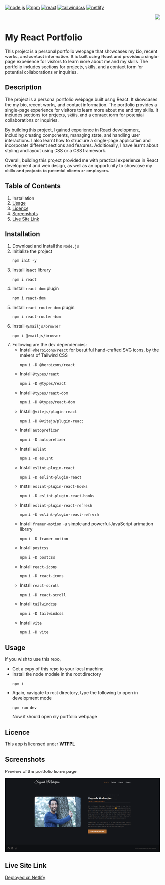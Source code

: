 
 [![node.js](https://img.shields.io/badge/Node.js-blue?style=for-the-badge&logo=Node.js&logoColor=white&labelColor=red)](https://nodejs.org/en) [![npm](https://img.shields.io/badge/npm-blue?style=for-the-badge&logo=npm&logoColor=white&labelColor=red)](https://www.npmjs.com/) [![react](https://img.shields.io/badge/react-blue?style=for-the-badge&logo=react&logoColor=white&labelColor=red)](https://react.dev/)  [![tailwindcss](https://img.shields.io/badge/tailwindcss-blue?style=for-the-badge&logo=tailwindcss&logoColor=white&labelColor=red)](https://tailwindcss.com/) [![netlify](https://img.shields.io/badge/netlify-blue?style=for-the-badge&logo=netlify&logoColor=white&labelColor=red)](https://www.netlify.com/)

<div align="right"> 
<a href= "http://www.wtfpl.net/about/"><img src = "https://img.shields.io/badge/License-WTFPL-brightgreen.svg"></a>
</div>

# My React Portfolio  

This project is a personal portfolio webpage that showcases my bio, recent works, and contact information. It is built using React and provides a single-page experience for visitors to learn more about me and my skills. The portfolio includes sections for projects, skills, and a contact form for potential collaborations or inquiries.

##  Description

The project is a personal portfolio webpage built using React. It showcases the my bio, recent works, and contact information. The portfolio provides a single-page experience for visitors to learn more about me and tmy skills. It includes sections for projects, skills, and a contact form for potential collaborations or inquiries.

By building this project, I gained experience in React development, including creating components, managing state, and handling user interactions. I also learnt how to structure a single-page application and incorporate different sections and features. Additionally, I have learnt about styling and layout using CSS or a CSS framework.

Overall, building this project provided me with practical experience in React development and web design, as well as an opportunity to showcase my skills and projects to potential clients or employers.

## Table of Contents

1. [Installation](#installation)
1. [Usage](#usage)
1. [Licence](#licence)
1. [Screenshots](#screenshots)
1. [Live Site Link](#live-site-link)


## Installation 

1. Download and Install the `Node.js` 
2. Initialize the project 
    ```       
    npm init -y
    ```
3. Install `React` library
    ```
    npm i react
    ```
4. Install `react dom` plugin
    ```
    npm i react-dom
    ```
5. Install `react router dom` plugin
    ```
    npm i react-router-dom
    ```
7. Install `@Emailjs/browser` 
    ```
    npm i @emailjs/browser
    ```
8. Following are the dev dependencies:
    - Install `@heroicons/react` for beautiful hand-crafted SVG icons, by the makers of Tailwind CSS
        ```
        npm i -D @heroicons/react
        ```
    - Install `@types/react` 
        ```
        npm i -D @types/react
        ```
    - Install `@types/react-dom` 
        ```
        npm i -D @types/react-dom
        ```
    - Install `@vitejs/plugin-react` 
        ```
        npm i -D @vitejs/plugin-react
        ```
    - Install `autoprefixer` 
        ```
        npm i -D autoprefixer
        ```
    - Install `eslint` 
        ```
        npm i -D eslint
        ```
    - Install `eslint-plugin-react` 
        ```
        npm i -D eslint-plugin-react
        ```
    - Install `eslint-plugin-react-hooks` 
        ```
        npm i -D eslint-plugin-react-hooks
        ```
    - Install `eslint-plugin-react-refresh` 
        ```
        npm i -D eslint-plugin-react-refresh
        ```
    - Install `framer-motion` -a simple and powerful JavaScript animation library
        ```
        npm i -D framer-motion
        ```
    - Install `postcss` 
        ```
        npm i -D postcss
        ```
    - Install `react-icons` 
        ```
        npm i -D react-icons
        ```
    - Install `react-scroll` 
        ```
        npm i -D react-scroll
        ```
    - Install `tailwindcss` 
        ```
        npm i -D tailwindcss
        ```
    - Install `vite` 
        ```
        npm i -D vite
        ```

## Usage

If you wish to use this repo,
- Get a copy of this repo to your local machine
- Install the node module in the root directory
    ```
    npm i
    ```
- Again, navigate to root directory, type the following to open in development mode
    ```
    npm run dev
    ```
    Now it should open my portfolio webpage


## Licence

This app is licensed under [**WTFPL**](http://www.wtfpl.net/about/)

## Screenshots

Preview of the portfolio home page

![App Preview Page](./src/assets/images/preview.png)

## Live Site Link

[Deployed on Netlify](https://simplesuyash-portfolio.netlify.app/)








